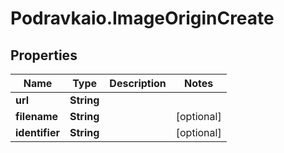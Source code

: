 # Podravkaio.ImageOriginCreate

## Properties
Name | Type | Description | Notes
------------ | ------------- | ------------- | -------------
**url** | **String** |  | 
**filename** | **String** |  | [optional] 
**identifier** | **String** |  | [optional] 


